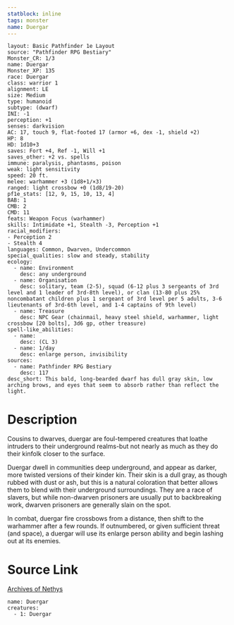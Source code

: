 ```yaml
---
statblock: inline
tags: monster
name: Duergar
---
```

```statblock
layout: Basic Pathfinder 1e Layout
source: "Pathfinder RPG Bestiary"
Monster_CR: 1/3
name: Duergar
Monster_XP: 135
race: Duergar
class: warrior 1
alignment: LE
size: Medium
type: humanoid
subtype: (dwarf)
INI: -1
perception: +1
senses: darkvision
AC: 17, touch 9, flat-footed 17 (armor +6, dex -1, shield +2)
HP: 8
HD: 1d10+3
saves: Fort +4, Ref -1, Will +1
saves_other: +2 vs. spells
immune: paralysis, phantasms, poison
weak: light sensitivity
speed: 20 ft.
melee: warhammer +3 (1d8+1/×3)
ranged: light crossbow +0 (1d8/19-20)
pf1e_stats: [12, 9, 15, 10, 13, 4]
BAB: 1
CMB: 2
CMD: 11
feats: Weapon Focus (warhammer)
skills: Intimidate +1, Stealth -3, Perception +1
racial_modifiers:
- Perception 2
- Stealth 4
languages: Common, Dwarven, Undercommon
special_qualities: slow and steady, stability
ecology:
  - name: Environment
    desc: any underground
  - name: Organisation
    desc: solitary, team (2-5), squad (6-12 plus 3 sergeants of 3rd level and 1 leader of 3rd-8th level), or clan (13-80 plus 25% noncombatant children plus 1 sergeant of 3rd level per 5 adults, 3-6 lieutenants of 3rd-6th level, and 1-4 captains of 9th level)
  - name: Treasure
    desc: NPC Gear (chainmail, heavy steel shield, warhammer, light crossbow [20 bolts], 3d6 gp, other treasure)
spell-like_abilities:
  - name:
    desc: (CL 3)
  - name: 1/day
    desc: enlarge person, invisibility
sources:
  - name: Pathfinder RPG Bestiary
    desc: 117
desc_short: This bald, long-bearded dwarf has dull gray skin, low arching brows, and eyes that seem to absorb rather than reflect the light.
```
# Description
Cousins to dwarves, duergar are foul-tempered creatures that loathe intruders to their underground realms-but not nearly as much as they do their kinfolk closer to the surface.

Duergar dwell in communities deep underground, and appear as darker, more twisted versions of their kinder kin. Their skin is a dull gray, as though rubbed with dust or ash, but this is a natural coloration that better allows them to blend with their underground surroundings. They are a race of slavers, but while non-dwarven prisoners are usually put to backbreaking work, dwarven prisoners are generally slain on the spot.

In combat, duergar fire crossbows from a distance, then shift to the warhammer after a few rounds. If outnumbered, or given sufficient threat (and space), a duergar will use its enlarge person ability and begin lashing out at its enemies.
# Source Link
[Archives of Nethys](https://aonprd.com/MonsterDisplay.aspx?ItemName=Duergar)
```encounter-table
name: Duergar
creatures:
  - 1: Duergar
```
